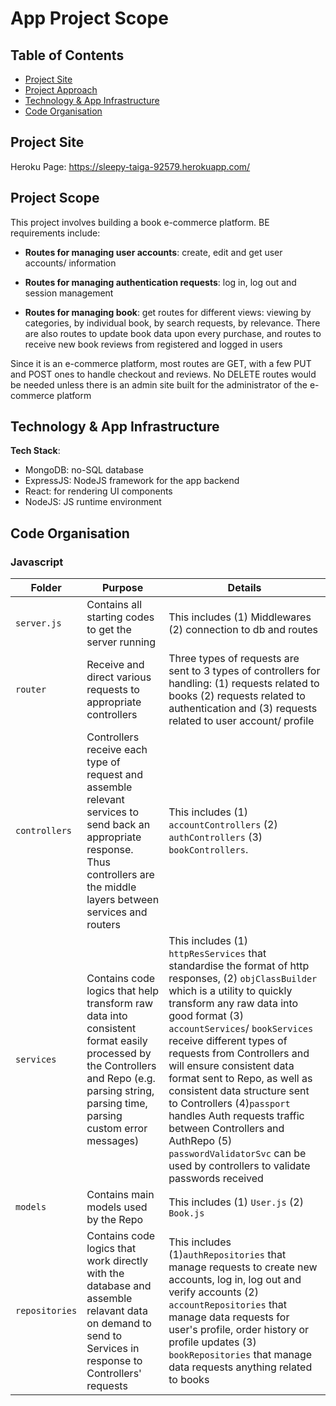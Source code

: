 # App Project Scope

## Table of Contents
- [Project Site](#project-site)
- [Project Approach](#project-approach)
- [Technology & App Infrastructure](#tech-infrastructure)
- [Code Organisation](#code-org)


## Project Site
Heroku Page: https://sleepy-taiga-92579.herokuapp.com/

## Project Scope
This project involves building a book e-commerce platform. BE requirements include:

- **Routes for managing user accounts**: create, edit and get user accounts/ information

- **Routes for managing authentication requests**: log in, log out and session management

- **Routes for managing book**: get routes for different views: viewing by categories, by individual book, by search requests, by relevance. There are also routes to update book data upon every purchase, and routes to receive new book reviews from registered and logged in users

Since it is an e-commerce platform, most routes are GET, with a few PUT and POST ones to handle checkout and reviews. No DELETE routes would be needed unless there is an admin site built for the administrator of the e-commerce platform

## Technology & App Infrastructure

**Tech Stack**: 
- MongoDB: no-SQL database
- ExpressJS: NodeJS framework for the app backend
- React: for rendering UI components
- NodeJS: JS runtime environment

## Code Organisation

### Javascript

|Folder  |Purpose                                                    |Details|
|--------|-------------------------------------------------------------------|---------------------------------------------------------------------|
|`server.js`| Contains all starting codes to get the server running| This includes (1) Middlewares (2) connection to db and routes|
|`router`| Receive and direct various requests to appropriate controllers| Three types of requests are sent to 3 types of controllers for handling: (1) requests related to books (2) requests related to authentication and (3) requests related to user account/ profile|
|`controllers`| Controllers receive each type of request and assemble relevant services to send back an appropriate response. Thus controllers are the middle layers between services and routers| This includes (1) `accountControllers` (2) `authControllers` (3) `bookControllers`.|
|`services`| Contains code logics that help transform raw data into consistent format easily processed by the Controllers and Repo (e.g. parsing string, parsing time, parsing custom error messages)| This includes (1) `httpResServices` that standardise the format of http responses, (2) `objClassBuilder` which is a utility to quickly transform any raw data into good format (3) `accountServices`/ `bookServices` receive different types of requests from Controllers and will ensure consistent data format sent to Repo, as well as consistent data structure sent to Controllers (4)`passport` handles Auth requests traffic between Controllers and AuthRepo (5) `passwordValidatorSvc` can be used by controllers to validate passwords received|
|`models`| Contains main models used by the Repo | This includes (1) `User.js` (2) `Book.js`|
|`repositories`| Contains code logics that work directly with the database and assemble relavant data on demand to send to Services in response to Controllers' requests | This includes (1)`authRepositories` that manage requests to create new accounts, log in, log out and verify accounts (2) `accountRepositories` that manage data requests for user's profile, order history or profile updates (3) `bookRepositories` that manage data requests anything related to books|



